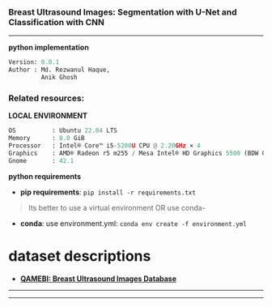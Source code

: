 ### Breast Ultrasound Images: Segmentation with U-Net and Classification with CNN
----

**python implementation**

```python
Version: 0.0.1  
Author : Md. Rezwanul Haque,
         Anik Ghosh
```
### **Related resources**:


**LOCAL ENVIRONMENT**  
```python
OS          : Ubuntu 22.04 LTS       
Memory      : 8.0 GiB 
Processor   : Intel® Core™ i5-5200U CPU @ 2.20GHz × 4    
Graphics    : AMD® Radeon r5 m255 / Mesa Intel® HD Graphics 5500 (BDW GT2)  
Gnome       : 42.1 
```

**python requirements**
* **pip requirements**: ```pip install -r requirements.txt``` 
> Its better to use a virtual environment 
OR use conda-
* **conda**: use environment.yml: ```conda env create -f environment.yml```


# dataset descriptions
* **[QAMEBI: Breast Ultrasound Images Database](https://qamebi.com/breast-ultrasound-images-database/?fbclid=IwAR1Gu995G1JZQRa59fzTC2dRkfNSXMbpuTFRhXoIdnLFpZwLNWmP8MngQYg)**

---


<!-- create a dataset as follows:
 
```
dataset_folder
    |-raw_videos
        |-sample_1.mp4
        |-2.mp4
        |-sample-3.mp4
        |-...........
        |-...........

    |-data.csv

```

```
* data.csv colums:

    * SL              : Serial No.
    * Patient's ID    : ID of Subjects (like, 0001, 0901, ...)
    * Name            : Name of subjects (xyz, abcd, ...)
    * Age             : Age of subjects (12,69, ...)
    * Sex(M/F)        : Male or Female (M/F)
    * File_ext(*.mp4) : video file extension (.mp4)
    * Hb (g/dL)       : Hemoglobin concentration
    * Gl (mmol/L)     : Glucose concentration
    * Cr (ml/dl)      : Creatinine concentration
```

# Execution
- ```conda activate my_env```
- ```cd scripts```
- run: ```./server.sh```


<!-- **LaTex Utils Install**

```sudo apt install texlive-latex-base```

```sudo apt-get install texlive-latex-extra```

# Execution
- ```conda activate your_env```
- ```cd scripts```
- run: ```./server.sh```


- use **debug.ipynb** for visualization -->

---
